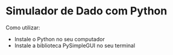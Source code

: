 # Simulador de Dado com Python

Como utilizar:
 - Instale o Python no seu computador
 - Instale a biblioteca PySimpleGUI no seu terminal
